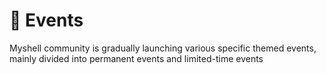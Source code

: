 # 🎉 Events

Myshell community is gradually launching various specific themed events, mainly divided into permanent events and limited-time events
